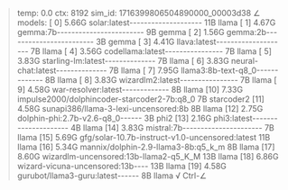 > temp: 0.0 ctx: 8192 sim_id: 1716399806504890000_00003d38
∠ models:
 [ 0] 5.66G   solar:latest-------------------- 11B                 llama
 [ 1] 4.67G   gemma:7b------------------------ 9B                  gemma
 [ 2] 1.56G   gemma:2b------------------------ 3B                  gemma
 [ 3] 4.41G   llava:latest-------------------- 7B                  llama
 [ 4] 3.56G   codellama:latest---------------- 7B                  llama
 [ 5] 3.83G   starling-lm:latest-------------- 7B                  llama
 [ 6] 3.83G   neural-chat:latest-------------- 7B                  llama
 [ 7] 7.95G   llama3:8b-text-q8_0------------- 8B                  llama
 [ 8] 3.83G   wizardlm2:latest---------------- 7B                  llama
 [ 9] 4.58G   war-resolver:latest------------- 8B                  llama
 [10] 7.33G   impulse2000/dolphincoder-starcoder2-7b:q8_0 7B             starcoder2
 [11] 4.58G   sunapi386/llama-3-lexi-uncensored:8b 8B                  llama
 [12] 2.75G   dolphin-phi:2.7b-v2.6-q8_0------ 3B                   phi2
 [13] 2.16G   phi3:latest--------------------- 4B                  llama
 [14] 3.83G   mistral:7b---------------------- 7B                  llama
 [15] 5.69G   gfg/solar-10.7b-instruct-v1.0-uncensored:latest 11B                 llama
 [16] 5.34G   mannix/dolphin-2.9-llama3-8b:q5_k_m 8B                  llama
 [17] 8.60G   wizardlm-uncensored:13b-llama2-q5_K_M 13B                 llama
 [18] 6.86G   wizard-vicuna-uncensored:13b---- 13B                 llama
 [19] 4.58G   gurubot/llama3-guru:latest------ 8B                  llama
√ Ctrl-∠
